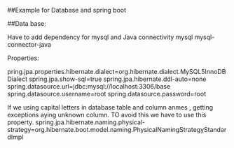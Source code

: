 ##Example for Database and spring boot 

##Data base:

 Have to add dependency for mysql and Java connectivity
 <dependency>
			<groupId>mysql</groupId>
			<artifactId>mysql-connector-java</artifactId>
		</dependency>

Properties:

pring.jpa.properties.hibernate.dialect=org.hibernate.dialect.MySQL5InnoDBDialect
spring.jpa.show-sql=true
spring.jpa.hibernate.ddl-auto=none
spring.datasource.url=jdbc:mysql://localhost:3306/base
spring.datasource.username=root
spring.datasource.password=root

If we using capital letters in database table and column anmes , getting exceptions aying unknown column. TO avoid this we have to use this property.
spring.jpa.hibernate.naming.physical-strategy=org.hibernate.boot.model.naming.PhysicalNamingStrategyStandardImpl		
